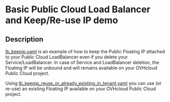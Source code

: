 # Basic Public Cloud Load Balancer and Keep/Re-use IP demo

## Description
[lb_keepip.yaml](./lb_keepip.yaml) is an example of how to keep the Public Floating IP attached to your Public Cloud LoadBalancer even if you delete your Service/LoadBalancer. In case of Service and LoadBalancer deletion, the Floating IP will be unbound and will remains available on your OVHcloud Public Cloud project. 

Using [lb_keepip_reuse_or_already_existing_in_tenant.yaml](./lb_keepip_reuse_or_already_existing_in_tenant.yaml) you can use (or re-use) an existing Floating IP available on your OVHcloud Public Cloud project.
